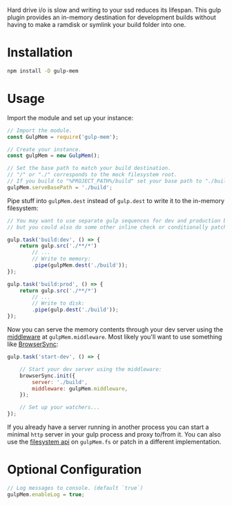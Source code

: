 Hard drive i/o is slow and writing to your ssd reduces its lifespan. This gulp plugin provides an in-memory destination for development builds without having to make a ramdisk or symlink your build folder into one.

# Installation

```bash
npm install -D gulp-mem
```

# Usage

Import the module and set up your instance:

```javascript
// Import the module.
const GulpMem = require('gulp-mem');

// Create your instance.
const gulpMem = new GulpMem();

// Set the base path to match your build destination.
// "/" or "./" corresponds to the mock filesystem root.
// If you build to "%PROJECT_PATH%/build" set your base path to "./build".
gulpMem.serveBasePath = './build';
```

Pipe stuff into `gulpMem.dest` instead of `gulp.dest` to write it to the in-memory filesystem:

```javascript
// You may want to use separate gulp sequences for dev and production builds,
// but you could also do some other inline check or conditionally patch the method.

gulp.task('build:dev', () => {
    return gulp.src('./**/*')
        // ...
        // Write to memory:
        .pipe(gulpMem.dest('./build'));
});

gulp.task('build:prod', () => {
    return gulp.src('./**/*')
        // ...
        // Write to disk:
        .pipe(gulp.dest('./build'));
});
```

Now you can serve the memory contents through your dev server using the [middleware](https://github.com/senchalabs/connect#use-middleware) at `gulpMem.middleware`. Most likely you'll want to use something like [BrowserSync](https://www.browsersync.io/):

```javascript
gulp.task('start-dev', () => {

    // Start your dev server using the middleware:
    browserSync.init({
        server: './build',
        middleware: gulpMem.middleware,
    });

    // Set up your watchers...
});
```

If you already have a server running in another process you can start a minimal `http` server in your gulp process and proxy to/from it.
You can also use the [filesystem api](https://nodejs.org/api/fs.html) on `gulpMem.fs` or patch in a different implementation.

# Optional Configuration

```javascript
// Log messages to console. (default `true`)
gulpMem.enableLog = true;
```
